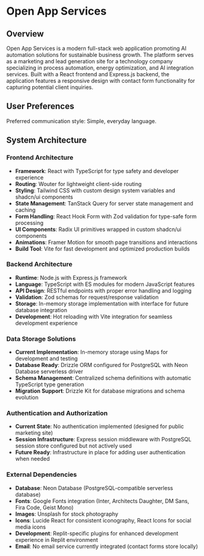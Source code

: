 # Open App Services

## Overview

Open App Services is a modern full-stack web application promoting AI automation solutions for sustainable business growth. The platform serves as a marketing and lead generation site for a technology company specializing in process automation, energy optimization, and AI integration services. Built with a React frontend and Express.js backend, the application features a responsive design with contact form functionality for capturing potential client inquiries.

## User Preferences

Preferred communication style: Simple, everyday language.

## System Architecture

### Frontend Architecture
- **Framework**: React with TypeScript for type safety and developer experience
- **Routing**: Wouter for lightweight client-side routing
- **Styling**: Tailwind CSS with custom design system variables and shadcn/ui components
- **State Management**: TanStack Query for server state management and caching
- **Form Handling**: React Hook Form with Zod validation for type-safe form processing
- **UI Components**: Radix UI primitives wrapped in custom shadcn/ui components
- **Animations**: Framer Motion for smooth page transitions and interactions
- **Build Tool**: Vite for fast development and optimized production builds

### Backend Architecture
- **Runtime**: Node.js with Express.js framework
- **Language**: TypeScript with ES modules for modern JavaScript features
- **API Design**: RESTful endpoints with proper error handling and logging
- **Validation**: Zod schemas for request/response validation
- **Storage**: In-memory storage implementation with interface for future database integration
- **Development**: Hot reloading with Vite integration for seamless development experience

### Data Storage Solutions
- **Current Implementation**: In-memory storage using Maps for development and testing
- **Database Ready**: Drizzle ORM configured for PostgreSQL with Neon Database serverless driver
- **Schema Management**: Centralized schema definitions with automatic TypeScript type generation
- **Migration Support**: Drizzle Kit for database migrations and schema evolution

### Authentication and Authorization
- **Current State**: No authentication implemented (designed for public marketing site)
- **Session Infrastructure**: Express session middleware with PostgreSQL session store configured but not actively used
- **Future Ready**: Infrastructure in place for adding user authentication when needed

### External Dependencies
- **Database**: Neon Database (PostgreSQL-compatible serverless database)
- **Fonts**: Google Fonts integration (Inter, Architects Daughter, DM Sans, Fira Code, Geist Mono)
- **Images**: Unsplash for stock photography
- **Icons**: Lucide React for consistent iconography, React Icons for social media icons
- **Development**: Replit-specific plugins for enhanced development experience in Replit environment
- **Email**: No email service currently integrated (contact forms store locally)
